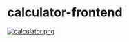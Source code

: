 # calculator-frontend
[![calculator.png](https://i.postimg.cc/qMPZyTT3/calculator.png)](https://postimg.cc/ZCLczX0b)
